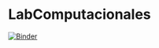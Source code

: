 # LabComputacionales
[![Binder](https://mybinder.org/badge_logo.svg)](https://mybinder.org/v2/gh/RianoAngela/Metodos-Computacionales.git/master)
